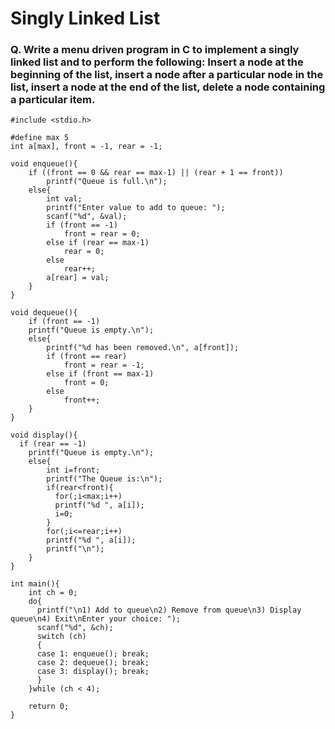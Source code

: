 # Singly Linked List

### Q. Write a menu driven program in C to implement a singly linked list and to perform the following: Insert a node at the beginning of the list, insert a node after a particular node in the list, insert a node at the end of the list, delete a node containing a particular item.
```
#include <stdio.h>

#define max 5
int a[max], front = -1, rear = -1;

void enqueue(){
    if ((front == 0 && rear == max-1) || (rear + 1 == front))
        printf("Queue is full.\n");
    else{
        int val;
        printf("Enter value to add to queue: ");
        scanf("%d", &val);
        if (front == -1)
            front = rear = 0;
        else if (rear == max-1)
            rear = 0;
        else
            rear++;
        a[rear] = val;
    }
}

void dequeue(){
    if (front == -1)
    printf("Queue is empty.\n");
    else{
        printf("%d has been removed.\n", a[front]);
        if (front == rear)
            front = rear = -1;
        else if (front == max-1)
            front = 0;
        else
            front++;
    }
}

void display(){
  if (rear == -1)
    printf("Queue is empty.\n");
    else{
        int i=front;
        printf("The Queue is:\n");
        if(rear<front){
          for(;i<max;i++)
          printf("%d ", a[i]);
          i=0;
        }
        for(;i<=rear;i++)
        printf("%d ", a[i]);
        printf("\n");
    }
}

int main(){
    int ch = 0;
    do{
      printf("\n1) Add to queue\n2) Remove from queue\n3) Display queue\n4) Exit\nEnter your choice: ");
      scanf("%d", &ch);
      switch (ch)
      {
      case 1: enqueue(); break;
      case 2: dequeue(); break;
      case 3: display(); break;
      }
    }while (ch < 4);

    return 0;
}
```